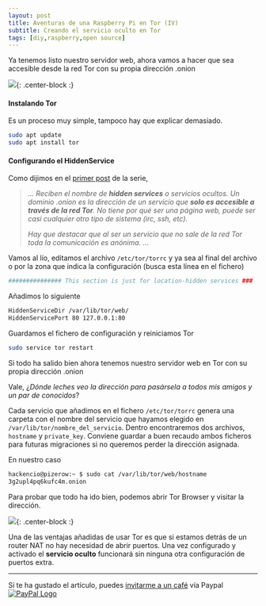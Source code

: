 ```yaml
---
layout: post
title: Aventuras de una Raspberry Pi en Tor (IV)
subtitle: Creando el servicio oculto en Tor
tags: [diy,raspberry,open source]
---
```


Ya tenemos listo nuestro servidor web, ahora vamos a hacer que sea accesible desde la red Tor con su propia dirección .onion

![](https://i.imgur.com/47F4FVW.png){: .center-block :}

#### Instalando Tor

Es un proceso muy simple, tampoco hay que explicar demasiado.

```sh
sudo apt update 
sudo apt install tor
```

#### Configurando el HiddenService

Como dijimos en el [primer post](https://palabraderoot.github.io/2019-10-04-una-raspi-en-tor-i/) de la serie,

> *...*
> *Reciben el nombre de **hidden services** o servicios ocultos. Un dominio .onion es la dirección de un servicio  que **solo es accesible a través de la red Tor**. No tiene por qué ser una página web, puede ser casi cualquier otro tipo de sistema (irc, ssh, etc).*
>
> *Hay que destacar que al ser un servicio que no sale de la red Tor toda la comunicación es anónima.*
> *...*

Vamos al lío, editamos el archivo `/etc/tor/torrc` y ya sea al final del archivo o por la zona que indica la configuración (busca esta línea en el fichero)

```sh
############### This section is just for location-hidden services ###
```

Añadimos lo siguiente

```bash
HiddenServiceDir /var/lib/tor/web/
HiddenServicePort 80 127.0.0.1:80
```

Guardamos el fichero de configuración y reiniciamos Tor

```sh
sudo service tor restart
```

Si todo ha salido bien ahora tenemos nuestro servidor web en Tor con su propia dirección .onion

Vale, ¿*Dónde leches veo la dirección para pasársela a todos mis amigos y un par de conocidos*?

Cada servicio que añadimos en el fichero `/etc/tor/torrc` genera una carpeta con el nombre del servicio que hayamos elegido en `/var/lib/tor/nombre_del_servicio`. Dentro encontraremos dos archivos, `hostname` y `private_key`. Conviene guardar a buen recaudo ambos ficheros para futuras migraciones si no queremos perder la dirección asignada.

En nuestro caso

```sh
hackencio@pizerow:~ $ sudo cat /var/lib/tor/web/hostname
3g2upl4pq6kufc4m.onion
```

Para probar que todo ha ido bien, podemos abrir Tor Browser y visitar la dirección.

![](https://i.imgur.com/QnJNdjp.png){: .center-block :}

Una de las ventajas añadidas de usar Tor es que si estamos detrás de un router NAT no hay necesidad de abrir puertos. Una vez configurado y activado el **servicio oculto** funcionará sin ninguna otra configuración de puertos extra.

------

Si te ha gustado el artículo, puedes [invitarme a un café](https://www.paypal.me/TheRealomiK/1.2) vía Paypal [![PayPal Logo](https://i.imgur.com/Tpa3ejG.png)](https://www.paypal.me/TheRealomiK/1.2)
